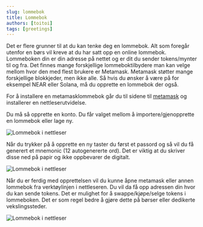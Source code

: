 ```yaml
---
slug: lommebok
title: Lommebok   
authors: [toitoi]
tags: [greetings]
---
```


Det er flere grunner til at du kan tenke deg en lommebok. Alt som foregår utenfor en børs vil kreve at du har satt opp en online lommebok. Lommeboken din er din adresse på nettet og er dit du sender tokens/mynter til og fra. Det finnes mange forskjellige lommeboktilbydere man kan velge mellom hvor den med flest brukere er Metamask. Metamask støtter mange forskjellige blokkjeder, men ikke alle. Så hvis du ønsker å være på for eksempel NEAR eller Solana, må du opprette en lommebok der også. 

For å installere en metamasklommebok går du til sidene til [metamask](https://metamask.io/download/) og installerer en nettleserutvidelse. 

Du må så opprette en konto. Du får valget mellom å importere/gjenopprette en lommebok eller lage ny. 

![Lommebok i nettleser](/img/ny_lommebok.png "Opprette ny lommebok")

Når du trykker på å opprette en ny taster du først et passord og så vil du få generert et mnemonic (12 autogenererte ord). Det er viktig at du skriver disse ned på papir og ikke oppbevarer de digitalt. 

![Lommebok i nettleser](/img/mnemonic.png "Opprette konto")
 
Når du er ferdig med opprettelsen vil du kunne åpne metamask eller annen lommebok fra verktøylinjen i nettleseren. Du vil da få opp adressen din hvor du kan sende tokens. Det er mulighet for å swappe/kjøpe/selge tokens i lommeboken. Det er som regel bedre å gjøre dette på børser eller dedikerte vekslingssteder. 

![Lommebok i nettleser](/img/verktøylinje.png "Verktøylinje")